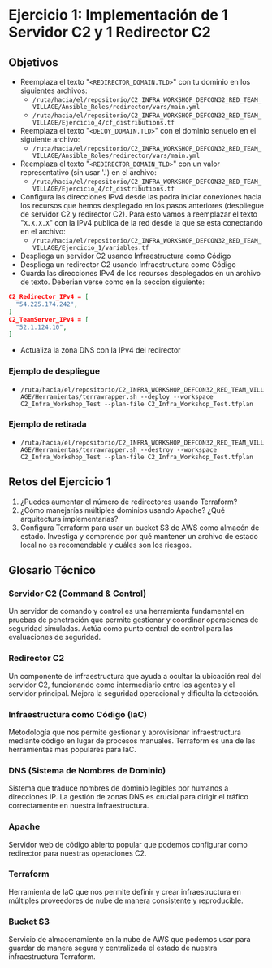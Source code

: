 # Ejercicio 1: Implementación de 1 Servidor C2 y 1 Redirector C2

## Objetivos

- Reemplaza el texto "`<REDIRECTOR_DOMAIN.TLD>`" con tu dominio en los siguientes archivos:
    - `/ruta/hacia/el/repositorio/C2_INFRA_WORKSHOP_DEFCON32_RED_TEAM_VILLAGE/Ansible_Roles/redirector/vars/main.yml`
    - `/ruta/hacia/el/repositorio/C2_INFRA_WORKSHOP_DEFCON32_RED_TEAM_VILLAGE/Ejercicio_4/cf_distributions.tf`
- Reemplaza el texto "`<DECOY_DOMAIN.TLD>`" con el dominio senuelo en el siguiente archivo:
    - `/ruta/hacia/el/repositorio/C2_INFRA_WORKSHOP_DEFCON32_RED_TEAM_VILLAGE/Ansible_Roles/redirector/vars/main.yml`
- Reemplaza el texto "`<REDIRECTOR_DOMAIN_TLD>`" con un valor representativo (sin usar '.') en el archivo:
    - `/ruta/hacia/el/repositorio/C2_INFRA_WORKSHOP_DEFCON32_RED_TEAM_VILLAGE/Ejercicio_4/cf_distributions.tf`
- Configura las direcciones IPv4 desde las podra iniciar conexiones hacia los recursos que hemos desplegado en los pasos anteriores (despliegue de servidor C2 y redirector C2). Para esto vamos a reemplazar el texto "`X.X.X.X`" con la IPv4 publica de la red desde la que se esta conectando en el archivo:
    - `/ruta/hacia/el/repositorio/C2_INFRA_WORKSHOP_DEFCON32_RED_TEAM_VILLAGE/Ejercicio_1/variables.tf`
- Despliega un servidor C2 usando Infraestructura como Código
- Despliega un redirector C2 usando Infraestructura como Código
- Guarda las direcciones IPv4 de los recursos desplegados en un archivo de texto. Deberian verse como en la seccion siguiente:

```json
C2_Redirector_IPv4 = [
  "54.225.174.242",
]
C2_TeamServer_IPv4 = [
  "52.1.124.10",
]
```

- Actualiza la zona DNS con la IPv4 del redirector

### Ejemplo de despliegue

- `/ruta/hacia/el/repositorio/C2_INFRA_WORKSHOP_DEFCON32_RED_TEAM_VILLAGE/Herramientas/terrawrapper.sh --deploy --workspace C2_Infra_Workshop_Test --plan-file C2_Infra_Workshop_Test.tfplan`

### Ejemplo de retirada

- `/ruta/hacia/el/repositorio/C2_INFRA_WORKSHOP_DEFCON32_RED_TEAM_VILLAGE/Herramientas/terrawrapper.sh --destroy --workspace C2_Infra_Workshop_Test --plan-file C2_Infra_Workshop_Test.tfplan`

## Retos del Ejercicio 1

1. ¿Puedes aumentar el número de redirectores usando Terraform?
2. ¿Cómo manejarías múltiples dominios usando Apache? ¿Qué arquitectura implementarías?
3. Configura Terraform para usar un bucket S3 de AWS como almacén de estado. Investiga y comprende por qué mantener un archivo de estado local no es recomendable y cuáles son los riesgos.

## Glosario Técnico

### Servidor C2 (Command & Control)

Un servidor de comando y control es una herramienta fundamental en pruebas de penetración que permite gestionar y coordinar operaciones de seguridad simuladas. Actúa como punto central de control para las evaluaciones de seguridad.

### Redirector C2

Un componente de infraestructura que ayuda a ocultar la ubicación real del servidor C2, funcionando como intermediario entre los agentes y el servidor principal. Mejora la seguridad operacional y dificulta la detección.

### Infraestructura como Código (IaC)

Metodología que nos permite gestionar y aprovisionar infraestructura mediante código en lugar de procesos manuales. Terraform es una de las herramientas más populares para IaC.

### DNS (Sistema de Nombres de Dominio)

Sistema que traduce nombres de dominio legibles por humanos a direcciones IP. La gestión de zonas DNS es crucial para dirigir el tráfico correctamente en nuestra infraestructura.

### Apache

Servidor web de código abierto popular que podemos configurar como redirector para nuestras operaciones C2.

### Terraform

Herramienta de IaC que nos permite definir y crear infraestructura en múltiples proveedores de nube de manera consistente y reproducible.

### Bucket S3

Servicio de almacenamiento en la nube de AWS que podemos usar para guardar de manera segura y centralizada el estado de nuestra infraestructura Terraform.

